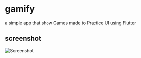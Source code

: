 # gamify
a simple app that show Games made to Practice UI using Flutter
## screenshot
![Screenshot](https://cdn.discordapp.com/attachments/1114731148745121874/1114814763654987837/Screenshot_20230604-080535.jpg)

